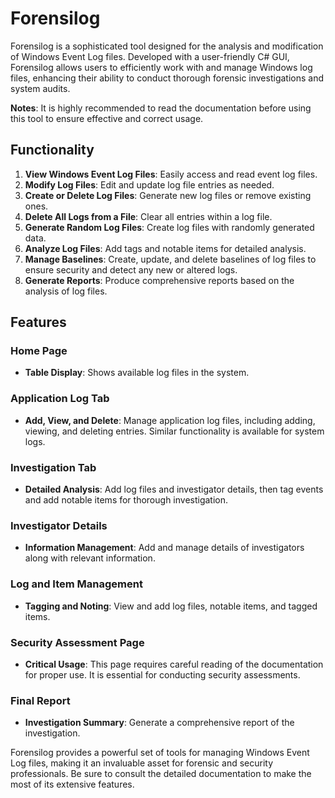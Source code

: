 # Forensilog

Forensilog is a sophisticated tool designed for the analysis and modification of Windows Event Log files. Developed with a user-friendly C# GUI, Forensilog allows users to efficiently work with and manage Windows log files, enhancing their ability to conduct thorough forensic investigations and system audits.

**Notes**: It is highly recommended to read the documentation before using this tool to ensure effective and correct usage.

## Functionality

1. **View Windows Event Log Files**: Easily access and read event log files.
2. **Modify Log Files**: Edit and update log file entries as needed.
3. **Create or Delete Log Files**: Generate new log files or remove existing ones.
4. **Delete All Logs from a File**: Clear all entries within a log file.
5. **Generate Random Log Files**: Create log files with randomly generated data.
6. **Analyze Log Files**: Add tags and notable items for detailed analysis.
7. **Manage Baselines**: Create, update, and delete baselines of log files to ensure security and detect any new or altered logs.
8. **Generate Reports**: Produce comprehensive reports based on the analysis of log files.

## Features

### Home Page

- **Table Display**: Shows available log files in the system.

### Application Log Tab

- **Add, View, and Delete**: Manage application log files, including adding, viewing, and deleting entries. Similar functionality is available for system logs.

### Investigation Tab

- **Detailed Analysis**: Add log files and investigator details, then tag events and add notable items for thorough investigation.

### Investigator Details

- **Information Management**: Add and manage details of investigators along with relevant information.

### Log and Item Management

- **Tagging and Noting**: View and add log files, notable items, and tagged items.

### Security Assessment Page

- **Critical Usage**: This page requires careful reading of the documentation for proper use. It is essential for conducting security assessments.

### Final Report

- **Investigation Summary**: Generate a comprehensive report of the investigation.

Forensilog provides a powerful set of tools for managing Windows Event Log files, making it an invaluable asset for forensic and security professionals. Be sure to consult the detailed documentation to make the most of its extensive features.
